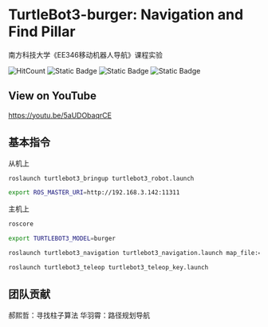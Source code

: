 # TurtleBot3-burger: Navigation and Find Pillar

南方科技大学《EE346移动机器人导航》课程实验

![HitCount](https://img.shields.io/endpoint?url=https%3A%2F%2Fhits.dwyl.com%2FHuaYuXiao%2Ftb3-Navigation-and-Find-Pillar.json%3Fcolor%3Dpink)
![Static Badge](https://img.shields.io/badge/ROS-melodic-22314E?logo=ros)
![Static Badge](https://img.shields.io/badge/Ubuntu-20.04-E95420?logo=ubuntu)
![Static Badge](https://img.shields.io/badge/Python-3.11.5-3776AB?logo=python)

## View on YouTube

https://youtu.be/5aUDObaqrCE


## 基本指令

从机上

```bash
roslaunch turtlebot3_bringup turtlebot3_robot.launch
```

```bash
export ROS_MASTER_URI=http://192.168.3.142:11311
```

主机上

```bash
roscore
```

```bash
export TURTLEBOT3_MODEL=burger
```

```bash
roslaunch turtlebot3_navigation turtlebot3_navigation.launch map_file:=$HOME/mmap.yaml
```

```bash
roslaunch turtlebot3_teleop turtlebot3_teleop_key.launch
```

## 团队贡献

郝熙哲：寻找柱子算法
华羽霄：路径规划导航
